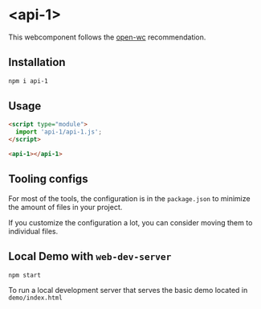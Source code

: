 # \<api-1>

This webcomponent follows the [open-wc](https://github.com/open-wc/open-wc) recommendation.

## Installation

```bash
npm i api-1
```

## Usage

```html
<script type="module">
  import 'api-1/api-1.js';
</script>

<api-1></api-1>
```



## Tooling configs

For most of the tools, the configuration is in the `package.json` to minimize the amount of files in your project.

If you customize the configuration a lot, you can consider moving them to individual files.

## Local Demo with `web-dev-server`

```bash
npm start
```

To run a local development server that serves the basic demo located in `demo/index.html`
